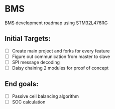 # BMS
BMS development roadmap using STM32L476RG

## Initial Targets:
- [ ] Create main project and forks for every feature
- [ ] Figure out communication from master to slave
- [ ] SPI message decoding
- [ ] Daisy chaining 2 modules for proof of concept

## End goals:
- [ ] Passive cell balancing algorithm
- [ ] SOC calculation 
